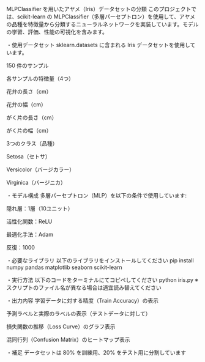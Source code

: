 MLPClassifier を用いたアヤメ（Iris）データセットの分類
このプロジェクトでは、scikit-learn の MLPClassifier（多層パーセプトロン）を使用して、アヤメの品種を特徴量から分類するニューラルネットワークを実装しています。モデルの学習、評価、性能の可視化を含みます。

・使用データセット
sklearn.datasets に含まれる Iris データセットを使用しています。

150 件のサンプル

各サンプルの特徴量（4つ）

花弁の長さ（cm）

花弁の幅（cm）

がく片の長さ（cm）

がく片の幅（cm）

3つのクラス（品種）

Setosa（セトサ）

Versicolor（バージカラー）

Virginica（バージニカ）

・モデル構成
多層パーセプトロン（MLP）を以下の条件で使用しています:

隠れ層：1層（10ユニット）

活性化関数：ReLU

最適化手法：Adam

反復：1000

・必要なライブラリ
以下のライブラリをインストールしてください
pip install numpy pandas matplotlib seaborn scikit-learn

・実行方法
以下のコードをターミナルにてコピペしてください
python iris.py
※スクリプトのファイル名が異なる場合は適宜読み替えてください

・出力内容
学習データに対する精度（Train Accuracy）の表示

予測ラベルと実際のラベルの表示（テストデータに対して）

損失関数の推移（Loss Curve）のグラフ表示

混同行列（Confusion Matrix）のヒートマップ表示

・補足
データセットは 80% を訓練用、20% をテスト用に分割しています
